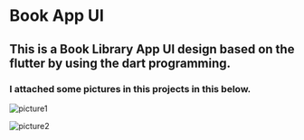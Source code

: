 # Book App UI
## This is a Book Library App UI design based on the flutter by using the dart programming.
### I attached some pictures in this projects in this below.

![picture1](https://github.com/shahriar00/Book-Apps-UI/assets/70763173/0324c4de-77cb-4783-a041-1c7b3fa3ca2d)

![picture2](https://github.com/shahriar00/Book-Apps-UI/assets/70763173/eec0537a-dea4-4b86-8b9d-30a4bb4ca281)


